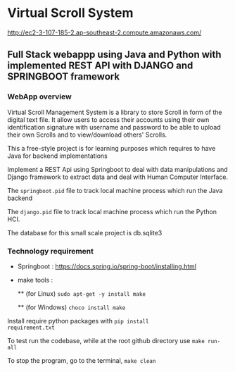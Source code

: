 # Virtual Scroll System

http://ec2-3-107-185-2.ap-southeast-2.compute.amazonaws.com/


<h2>Full Stack webappp using Java and Python with implemented REST API with DJANGO and SPRINGBOOT framework </h2>
<h3>WebApp overview</h3>
Virtual Scroll Management System is a library to store Scroll in form of the digital text file. It allow users to 
access their accounts using their own identification signature with username and password to be able to upload their own
Scrolls and to view/download others' Scrolls.


This a free-style project is for learning purposes which requires to have Java for backend implementations

Implement a REST Api using Springboot to deal with data manipulations and Django framework to extract data and deal with Human Computer Interface.

The ```springboot.pid``` file to track local machine process which run the Java backend 

The ```django.pid``` file to track local machine process which run the Python HCI.


The database for this small scale project is db.sqlite3

<h3>Technology requirement</h3>

* Springboot : https://docs.spring.io/spring-boot/installing.html

 * make tools :

   ** (for Linux)
```sudo apt-get -y install make```

   **  (for Windows)
``` choco install make ```

Install require python packages with <code>pip install requirement.txt</code>


To test run the codebase, while at the root github directory use ```make run-all``` 

To stop the program, go to the terminal,  ```make clean```

